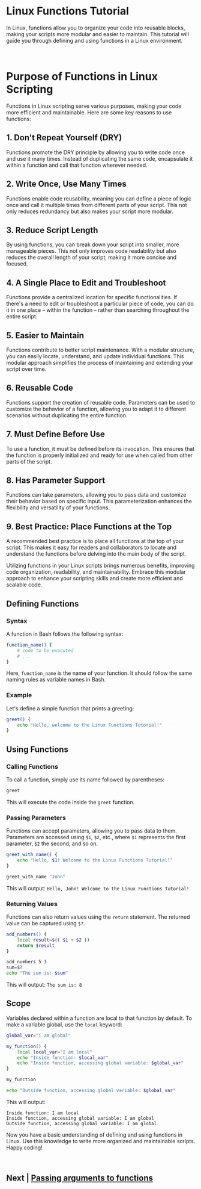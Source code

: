 
# Linux Functions Tutorial

In Linux, functions allow you to organize your code into reusable blocks, making your scripts more modular and easier to maintain. This tutorial will guide you through defining and using functions in a Linux environment.

<br>

 # Purpose of Functions in Linux Scripting

Functions in Linux scripting serve various purposes, making your code more efficient and maintainable. Here are some key reasons to use functions:

## 1. Don't Repeat Yourself (DRY)

Functions promote the DRY principle by allowing you to write code once and use it many times. Instead of duplicating the same code, encapsulate it within a function and call that function wherever needed.

## 2. Write Once, Use Many Times

Functions enable code reusability, meaning you can define a piece of logic once and call it multiple times from different parts of your script. This not only reduces redundancy but also makes your script more modular.

## 3. Reduce Script Length

By using functions, you can break down your script into smaller, more manageable pieces. This not only improves code readability but also reduces the overall length of your script, making it more concise and focused.

## 4. A Single Place to Edit and Troubleshoot

Functions provide a centralized location for specific functionalities. If there's a need to edit or troubleshoot a particular piece of code, you can do it in one place – within the function – rather than searching throughout the entire script.

## 5. Easier to Maintain

Functions contribute to better script maintenance. With a modular structure, you can easily locate, understand, and update individual functions. This modular approach simplifies the process of maintaining and extending your script over time.

## 6. Reusable Code

Functions support the creation of reusable code. Parameters can be used to customize the behavior of a function, allowing you to adapt it to different scenarios without duplicating the entire function.

## 7. Must Define Before Use

To use a function, it must be defined before its invocation. This ensures that the function is properly initialized and ready for use when called from other parts of the script.

## 8. Has Parameter Support

Functions can take parameters, allowing you to pass data and customize their behavior based on specific input. This parameterization enhances the flexibility and versatility of your functions.

## 9. Best Practice: Place Functions at the Top

A recommended best practice is to place all functions at the top of your script. This makes it easy for readers and collaborators to locate and understand the functions before delving into the main body of the script.

Utilizing functions in your Linux scripts brings numerous benefits, improving code organization, readability, and maintainability. Embrace this modular approach to enhance your scripting skills and create more efficient and scalable code.


## Defining Functions

### Syntax

A function in Bash follows the following syntax:

```bash
function_name() {
    # code to be executed
    # ...
}
```

Here, `function_name` is the name of your function. It should follow the same naming rules as variable names in Bash.

### Example

Let's define a simple function that prints a greeting:

```bash
greet() {
    echo "Hello, welcome to the Linux Functions Tutorial!"
}
```

## Using Functions

### Calling Functions

To call a function, simply use its name followed by parentheses:

```bash
greet
```

This will execute the code inside the `greet` function.

### Passing Parameters

Functions can accept parameters, allowing you to pass data to them. Parameters are accessed using `$1`, `$2`, etc., where `$1` represents the first parameter, `$2` the second, and so on.

```bash
greet_with_name() {
    echo "Hello, $1! Welcome to the Linux Functions Tutorial!"
}

greet_with_name "John"
```

This will output: `Hello, John! Welcome to the Linux Functions Tutorial!`

### Returning Values

Functions can also return values using the `return` statement. The returned value can be captured using `$?`.

```bash
add_numbers() {
    local result=$(( $1 + $2 ))
    return $result
}

add_numbers 5 3
sum=$?
echo "The sum is: $sum"
```

This will output: `The sum is: 8`

## Scope

Variables declared within a function are local to that function by default. To make a variable global, use the `local` keyword:

```bash
global_var="I am global"

my_function() {
    local local_var="I am local"
    echo "Inside function: $local_var"
    echo "Inside function, accessing global variable: $global_var"
}

my_function

echo "Outside function, accessing global variable: $global_var"
```

This will output:

```
Inside function: I am local
Inside function, accessing global variable: I am global
Outside function, accessing global variable: I am global
```

Now you have a basic understanding of defining and using functions in Linux. Use this knowledge to write more organized and maintainable scripts. Happy coding!

<br>

## Next | [Passing arguments to functions](https://github.com/hegdepavankumar/bash-scripting-tutorial/blob/main/Tutorial-Files/06.Functions/02.Passing_arguments_to_functions.md)

